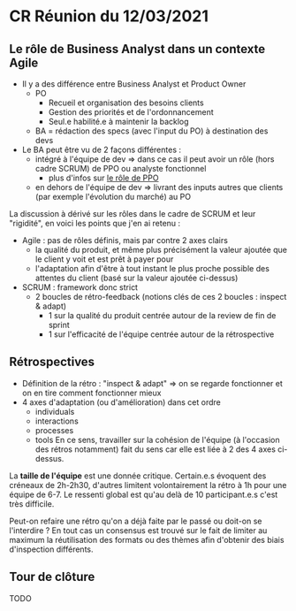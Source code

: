 # CR Réunion du 12/03/2021

## Le rôle de Business Analyst dans un contexte Agile
- Il y a des différence entre Business Analyst et Product Owner
    - PO
        - Recueil et organisation des besoins clients
        - Gestion des priorités et de l'ordonnancement
        - Seul.e habilité.e à maintenir la backlog
    - BA = rédaction des specs (avec l'input du PO) à destination des devs
- Le BA peut être vu de 2 façons différentes :
    - intégré à l'équipe de dev => dans ce cas il peut avoir un rôle (hors cadre SCRUM) de PPO ou analyste fonctionnel
        - plus d'infos sur [le rôle de PPO](https://www.scrum.org/resources/blog/what-proxy-product-owner-why-it-found-so-often)
    - en dehors de l'équipe de dev => livrant des inputs autres que clients (par exemple l'évolution du marché) au PO

La discussion à dérivé sur les rôles dans le cadre de SCRUM et leur "rigidité", en voici les points que j'en ai retenu :
- Agile : pas de rôles définis, mais par contre 2 axes clairs
    - la qualité du produit, et même plus précisément la valeur ajoutée que le client y voit et est prêt à payer pour
    - l'adaptation afin d'être à tout instant le plus proche possible des attentes du client (basé sur la valeur ajoutée ci-dessus)
- SCRUM : framework donc strict
    - 2 boucles de rétro-feedback (notions clés de ces 2 boucles : inspect & adapt)
        - 1 sur la qualité du produit centrée autour de la review de fin de sprint
        - 1 sur l'efficacité de l'équipe centrée autour de la rétrospective

## Rétrospectives
- Définition de la rétro : "inspect & adapt" => on se regarde fonctionner et on en tire comment fonctionner mieux
- 4 axes d'adaptation (ou d'amélioration) dans cet ordre
    - individuals
    - interactions
    - processes
    - tools
En ce sens, travailler sur la cohésion de l'équipe (à l'occasion des rétros notamment) fait du sens car elle est liée à 2 des 4 axes ci-dessus.

La **taille de l'équipe** est une donnée critique. Certain.e.s évoquent des créneaux de 2h-2h30, d'autres limitent volontairement la rétro à 1h pour une équipe de 6-7.
Le ressenti global est qu'au delà de 10 participant.e.s c'est très difficile.

Peut-on refaire une rétro qu'on a déjà faite par le passé ou doit-on se l'interdire ? En tout cas un consensus est trouvé sur le fait de limiter au maximum la réutilisation des formats ou des thèmes afin d'obtenir des biais d'inspection différents.

## Tour de clôture
TODO
